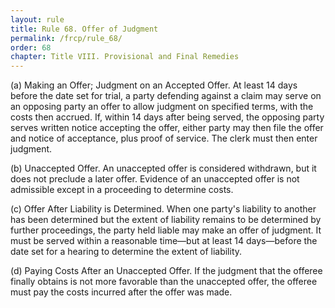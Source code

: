 ```yaml
---
layout: rule
title: Rule 68. Offer of Judgment
permalink: /frcp/rule_68/
order: 68
chapter: Title VIII. Provisional and Final Remedies
---
```


(a) Making an Offer; Judgment on an Accepted Offer. At least 14 days before the date set for trial, a party defending against a claim may serve on an opposing party an offer to allow judgment on specified terms, with the costs then accrued. If, within 14 days after being served, the opposing party serves written notice accepting the offer, either party may then file the offer and notice of acceptance, plus proof of service. The clerk must then enter judgment.


(b) Unaccepted Offer. An unaccepted offer is considered withdrawn, but it does not preclude a later offer. Evidence of an unaccepted offer is not admissible except in a proceeding to determine costs.


(c) Offer After Liability is Determined. When one party's liability to another has been determined but the extent of liability remains to be determined by further proceedings, the party held liable may make an offer of judgment. It must be served within a reasonable time—but at least 14 days—before the date set for a hearing to determine the extent of liability.


(d) Paying Costs After an Unaccepted Offer. If the judgment that the offeree finally obtains is not more favorable than the unaccepted offer, the offeree must pay the costs incurred after the offer was made.
